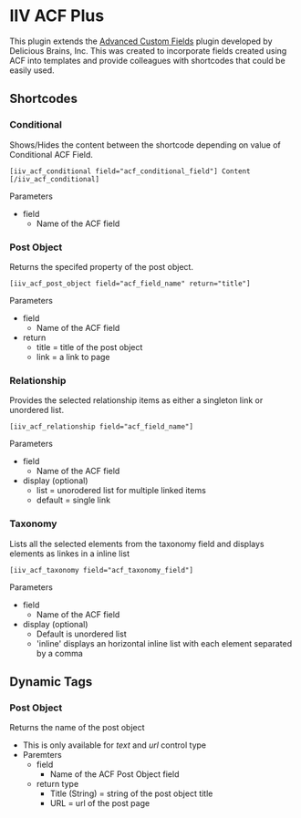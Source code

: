 # IIV ACF Plus

This plugin extends the [Advanced Custom Fields](https://www.advancedcustomfields.com) plugin developed by Delicious Brains, Inc. This was created to incorporate fields created using ACF into templates and provide colleagues with shortcodes that could be easily used. 

## Shortcodes


### Conditional

Shows/Hides the content between the shortcode depending on value of Conditional ACF Field.

```
[iiv_acf_conditional field="acf_conditional_field"] Content [/iiv_acf_conditional]
```

Parameters
- field
    - Name of the ACF field

### Post Object

Returns the specifed property of the post object.
```
[iiv_acf_post_object field="acf_field_name" return="title"]
```

Parameters
- field
    - Name of the ACF field
- return 
    - title = title of the post object
    - link = a link to page


### Relationship

Provides the selected relationship items as either a singleton link or unordered list.

```
[iiv_acf_relationship field="acf_field_name"]
```

Parameters
- field
    - Name of the ACF field
- display (optional)
    - list = unorodered list for multiple linked items
    - default = single link

### Taxonomy
Lists all the selected elements from the taxonomy field and displays elements as linkes in a inline list

```
[iiv_acf_taxonomy field="acf_taxonomy_field"]
```
Parameters
- field
    - Name of the ACF field
- display (optional)
    - Default is unordered list
    - 'inline' displays an horizontal inline list with each element separated by a comma


    

## Dynamic Tags

### Post Object

Returns the name of the post object

- This is only available for *text* and *url* control type
- Paremters
    - field
        - Name of the ACF Post Object field
    - return type
        - Title (String) = string of the post object title
        - URL = url of the post page
